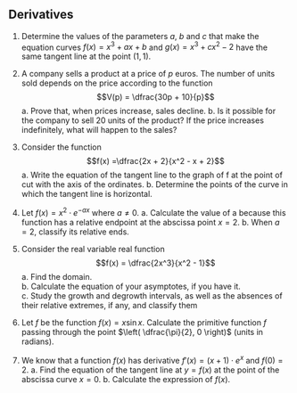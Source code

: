 ## Derivatives

1. Determine the values of the parameters $a$, $b$ and $c$ that make the equation curves $f(x) = x^3 + ax + b$ and $g(x) = x^3 + cx^2 - 2$ have the same tangent line at the point $(1, 1)$.

2. A company sells a product at a price of $p$ euros. The number of units sold depends on the price according to the function
$$V(p) = \dfrac{30p + 10}{p}$$
a. Prove that, when prices increase, sales decline.
b. Is it possible for the company to sell 20 units of the product? If the price increases indefinitely, what will happen to the sales?

3. Consider the function
$$f(x) =\dfrac{2x + 2}{x^2 - x + 2}$$
a. Write the equation of the tangent line to the graph of f at the point of cut with the axis of the ordinates.
b. Determine the points of the curve in which the tangent line is horizontal.

4. Let $f(x) = x^2 \cdot e^{-ax}$ where $a \ne 0$.
a. Calculate the value of a because this function has a relative endpoint at the abscissa point $x = 2$.
b. When $a = 2$, classify its relative ends.

5. Consider the real variable real function
$$f(x) = \dfrac{2x^3}{x^2 - 1}$$
a. Find the domain.  
b. Calculate the equation of your asymptotes, if you have it.  
c. Study the growth and degrowth intervals, as well as the absences of their relative extremes, if any, and classify them

6. Let $f$ be the function $f(x) = x \sin x$. Calculate the primitive function $f$ passing through the point $\left( \dfrac{\pi}{2}, 0 \right)$ (units in radians).

7. We know that a function $f(x)$ has derivative $f'(x) = (x + 1) \cdot e^x$ and $f(0) = 2$.
a. Find the equation of the tangent line at $y = f(x)$ at the point of the abscissa curve $x = 0$.
b. Calculate the expression of $f(x)$.
<!--stackedit_data:
eyJoaXN0b3J5IjpbLTIwNTI4OTc5MzhdfQ==
-->